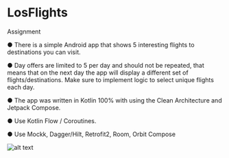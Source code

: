 # LosFlights
 
Assignment

● There is a simple Android app that shows 5 interesting flights to destinations you can visit.

● Day offers are limited to 5 per day and should not be repeated, that means that on the
next day the app will display a different set of flights/destinations. Make sure to
implement logic to select unique flights each day.

● The app was written in Kotlin 100% with using the Clean Architecture and Jetpack Compose.

● Use Kotlin Flow / Coroutines.

● Use Mockk, Dagger/Hilt, Retrofit2, Room, Orbit Compose

![alt text](https://github.com/pzverkov/LosFlights/blob/main/coverage.png?raw=true)
